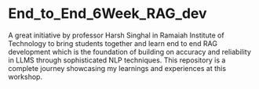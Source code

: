 # End_to_End_6Week_RAG_dev
A great initiative by professor Harsh Singhal in Ramaiah Institute of Technology to bring students together and learn end to end RAG development which is the foundation of building on accuracy and reliability in LLMS through sophisticated NLP techniques. This repository is a complete journey showcasing my learnings and experiences at this workshop.

